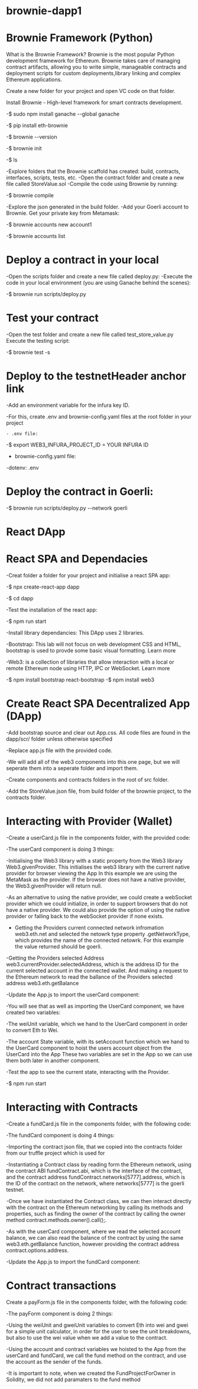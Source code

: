 # brownie-dapp1

# Brownie Framework (Python)

What is the Brownie Framework? Brownie is the most popular Python development framework for Ethereum. Brownie takes care of managing contract artifacts, allowing you to write simple, manageable contracts and deployment scripts for custom deployments,library linking and complex Ethereum applications.

Create a new folder for your project and open VC code on that folder.

Install Brownie - High-level framework for smart contracts development.

-$ sudo npm install ganache --global
 ganache

-$ pip install eth-brownie

-$ brownie --version

-$ brownie init

-$ ls

-Explore folders that the Brownie scaffold has created: build, contracts, interfaces, scripts, tests, etc.
-Open the contract folder and create a new file called StoreValue.sol 
-Compile the code using Brownie by running:

-$ brownie compile

-Explore the json generated in the build folder.
-Add your Goerli account to Brownie. Get your private key from Metamask:

-$ brownie accounts new account1

-$ brownie accounts list

# Deploy a contract in your local
-Open the scripts folder and create a new file called deploy.py:
-Execute the code in your local environment (you are using Ganache behind the scenes):

-$ brownie run scripts/deploy.py

# Test your contract
-Open the test folder and create a new file called test_store_value.py
Execute the testing script:

-$ brownie test -s

# Deploy to the testnetHeader anchor link
-Add an environment variable for the infura key ID.

-For this, create .env and brownie-config.yaml files at the root folder in your project

    - .env file:
    
-$ export WEB3_INFURA_PROJECT_ID = YOUR INFURA ID
 
   - brownie-config.yaml file:
 
-dotenv: .env
 
# Deploy the contract in Goerli:
 
-$ brownie run scripts/deploy.py --network goerli

# React DApp

# React SPA and Dependacies

-Creat folder a folder for your project and initialise a react SPA app:

-$ npx create-react-app dapp

-$ cd dapp

-Test the installation of the react app:

-$ npm run start

-Install library dependancies: This DApp uses 2 libraries.

-Bootstrap: This lab will not focus on web development CSS and HTML, bootstrap is used to provde some basic visual formatting. Learn more 

-Web3: is a collection of libraries that allow interaction with a local or remote Ethereum node using HTTP, IPC or WebSocket. Learn more 

-$ npm install bootstrap react-bootstrap
-$ npm install web3

# Create React SPA Decentralized App (DApp)

-Add bootstrap source and clear out App.css. All code files are found in the dapp/scr/ folder unless otherwise specified

-Replace app.js file with the provided code.

-We will add all of the web3 components into this one page, but we will seperate them into a seperate folder and import them.

-Create components and contracts folders in the root of src folder.

-Add the StoreValue.json file, from build folder of the brownie project, to the contracts folder.

# Interacting with Provider (Wallet)

-Create a userCard.js file in the components folder, with the provided code:

-The userCard component is doing 3 things:

-Initialising the Web3 library with a static property from the Web3 library Web3.givenProvider. This initialises the web3 library with the current native provider for browser viewing the App In this example we are using the MetaMask as the provider. If the browser does not have a native provider, the Web3.givenProvider will return null.

-As an alternative to using the native provider, we could create a webSocket provider which we could initialize, in order to support browsers that do not have a native provider. We could also provide the option of using the native provider or falling back to the webSocket provider if none exists.

- Getting the Providers current connected network infromation web3.eth.net and selected the netowrk type property .getNetworkType, which provides the name of the connected netowrk. For this example the value returned should be goerli.

-Getting the Providers selected Address web3.currentProvider.selectedAddress, which is the address ID for the current selected account in the connected wallet. And making a request to the Ethereum network to read the ballance of the Providers selected address web3.eth.getBalance

-Update the App.js to import the userCard component:

-You will see that as well as importing the UserCard component, we have created two variables:

-The weiUnit variable, which we hand to the UserCard component in order to convert Eth to Wei.

-The account State variable, with its setAccount function which we hand to the UserCard component to hoist the users account object from the UserCard into the App These two variables are set in the App so we can use them both later in another component.

-Test the app to see the current state, interacting with the Provider.

-$ npm run start

# Interacting with Contracts

-Create a fundCard.js file in the components folder, with the following code:

-The fundCard component is doing 4 things:

-Importing the contract json file, that we copied into the contracts folder from our truffle project which is used for

-Instantiating a Contract class by reading form the Ethereum network, using the contract ABI fundContract.abi, which is the interface of the contract, and the contract address fundContract.networks[5777].address, which is the ID of the contract on the network, where networks[5777] is the goerli testnet.

-Once we have instantiated the Contract class, we can then interact directly with the contract on the Ethereum networking by calling its methods and properties, such as finding the owner of the contract by calling the owner method contract.methods.owner().call();.

-As with the userCard component, where we read the selected account balance, we can also read the balance of the contract by using the same web3.eth.getBalance function, however providing the contract address contract.options.address.

-Update the App.js to import the fundCard component:

# Contract transactions

Create a payForm.js file in the components folder, with the following code:

-The payForm component is doing 2 things:

-Using the weiUnit and gweiUnit variables to convert Eth into wei and gwei for a simple unit calculator, in order for the user to see the unit breakdowns, but also to use the wei value when we add a value to the contract.

-Using the account and contract variables we hoisted to the App from the userCard and fundCard, we call the fund method on the contract, and use the account as the sender of the funds.

-It is important to note, when we created the FundProjectForOwner in Solidity, we did not add paramaters to the fund method





















